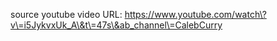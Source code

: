 source youtube video URL: https://www.youtube.com/watch\?v\=i5JykvxUk_A\&t\=47s\&ab_channel\=CalebCurry
